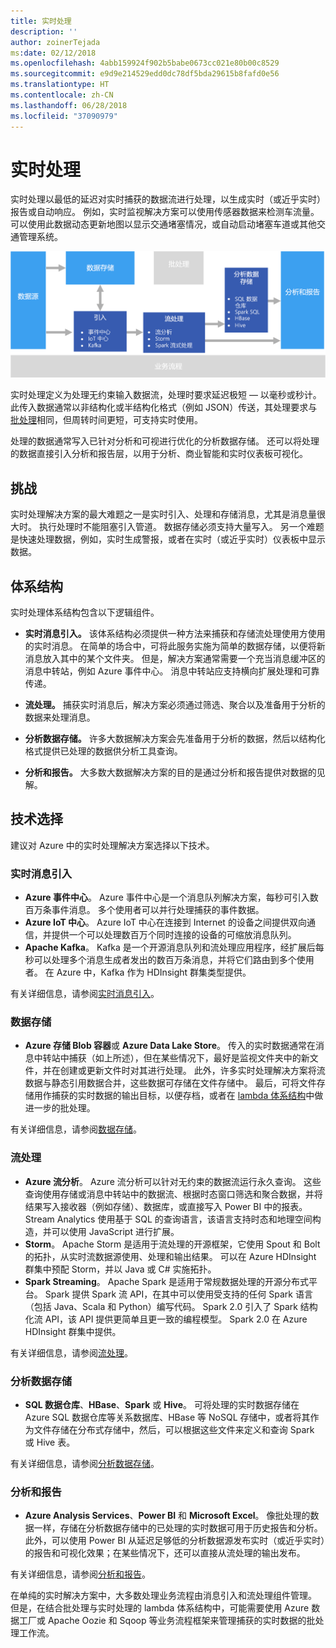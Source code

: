 ```yaml
---
title: 实时处理
description: ''
author: zoinerTejada
ms:date: 02/12/2018
ms.openlocfilehash: 4abb159924f902b5babe0673cc021e80b00c8529
ms.sourcegitcommit: e9d9e214529edd0dc78df5bda29615b8fafd0e56
ms.translationtype: HT
ms.contentlocale: zh-CN
ms.lasthandoff: 06/28/2018
ms.locfileid: "37090979"
---
```

# <a name="real-time-processing"></a>实时处理

实时处理以最低的延迟对实时捕获的数据流进行处理，以生成实时（或近乎实时）报告或自动响应。 例如，实时监视解决方案可以使用传感器数据来检测车流量。 可以使用此数据动态更新地图以显示交通堵塞情况，或自动启动堵塞车道或其他交通管理系统。

![](./images/real-time-pipeline.png)

实时处理定义为处理无约束输入数据流，处理时要求延迟极短 &mdash; 以毫秒或秒计。 此传入数据通常以非结构化或半结构化格式（例如 JSON）传送，其处理要求与[批处理](./batch-processing.md)相同，但周转时间更短，可支持实时使用。

处理的数据通常写入已针对分析和可视进行优化的分析数据存储。 还可以将处理的数据直接引入分析和报告层，以用于分析、商业智能和实时仪表板可视化。

## <a name="challenges"></a>挑战

实时处理解决方案的最大难题之一是实时引入、处理和存储消息，尤其是消息量很大时。 执行处理时不能阻塞引入管道。 数据存储必须支持大量写入。 另一个难题是快速处理数据，例如，实时生成警报，或者在实时（或近乎实时）仪表板中显示数据。

## <a name="architecture"></a>体系结构

实时处理体系结构包含以下逻辑组件。

- **实时消息引入。** 该体系结构必须提供一种方法来捕获和存储流处理使用方使用的实时消息。 在简单的场合中，可将此服务实施为简单的数据存储，以便将新消息放入其中的某个文件夹。 但是，解决方案通常需要一个充当消息缓冲区的消息中转站，例如 Azure 事件中心。 消息中转站应支持横向扩展处理和可靠传递。

- **流处理。** 捕获实时消息后，解决方案必须通过筛选、聚合以及准备用于分析的数据来处理消息。

- **分析数据存储。** 许多大数据解决方案会先准备用于分析的数据，然后以结构化格式提供已处理的数据供分析工具查询。 

- **分析和报告。** 大多数大数据解决方案的目的是通过分析和报告提供对数据的见解。 

## <a name="technology-choices"></a>技术选择

建议对 Azure 中的实时处理解决方案选择以下技术。

### <a name="real-time-message-ingestion"></a>实时消息引入

- **Azure 事件中心**。 Azure 事件中心是一个消息队列解决方案，每秒可引入数百万条事件消息。 多个使用者可以并行处理捕获的事件数据。
- **Azure IoT 中心**。 Azure IoT 中心在连接到 Internet 的设备之间提供双向通信，并提供一个可以处理数百万个同时连接的设备的可缩放消息队列。
- **Apache Kafka**。 Kafka 是一个开源消息队列和流处理应用程序，经扩展后每秒可以处理多个消息生成者发出的数百万条消息，并将它们路由到多个使用者。 在 Azure 中，Kafka 作为 HDInsight 群集类型提供。

有关详细信息，请参阅[实时消息引入](../technology-choices/real-time-ingestion.md)。

### <a name="data-storage"></a>数据存储

- **Azure 存储 Blob 容器**或 **Azure Data Lake Store**。 传入的实时数据通常在消息中转站中捕获（如上所述），但在某些情况下，最好是监视文件夹中的新文件，并在创建或更新文件时对其进行处理。 此外，许多实时处理解决方案将流数据与静态引用数据合并，这些数据可存储在文件存储中。 最后，可将文件存储用作捕获的实时数据的输出目标，以便存档，或者在 [lambda 体系结构](../big-data/index.md#lambda-architecture)中做进一步的批处理。

有关详细信息，请参阅[数据存储](../technology-choices/data-storage.md)。

### <a name="stream-processing"></a>流处理

- **Azure 流分析**。 Azure 流分析可以针对无约束的数据流运行永久查询。 这些查询使用存储或消息中转站中的数据流、根据时态窗口筛选和聚合数据，并将结果写入接收器（例如存储）、数据库，或直接写入 Power BI 中的报表。 Stream Analytics 使用基于 SQL 的查询语言，该语言支持时态和地理空间构造，并可以使用 JavaScript 进行扩展。
- **Storm**。 Apache Storm 是适用于流处理的开源框架，它使用 Spout 和 Bolt 的拓扑，从实时流数据源使用、处理和输出结果。 可以在 Azure HDInsight 群集中预配 Storm，并以 Java 或 C# 实施拓扑。
- **Spark Streaming**。 Apache Spark 是适用于常规数据处理的开源分布式平台。 Spark 提供 Spark 流 API，在其中可以使用受支持的任何 Spark 语言（包括 Java、Scala 和 Python）编写代码。 Spark 2.0 引入了 Spark 结构化流 API，该 API 提供更简单且更一致的编程模型。 Spark 2.0 在 Azure HDInsight 群集中提供。

有关详细信息，请参阅[流处理](../technology-choices/stream-processing.md)。

### <a name="analytical-data-store"></a>分析数据存储

- **SQL 数据仓库**、**HBase**、**Spark** 或 **Hive**。 可将处理的实时数据存储在 Azure SQL 数据仓库等关系数据库、HBase 等 NoSQL 存储中，或者将其作为文件存储在分布式存储中，然后，可以根据这些文件来定义和查询 Spark 或 Hive 表。

有关详细信息，请参阅[分析数据存储](../technology-choices/analytical-data-stores.md)。

### <a name="analytics-and-reporting"></a>分析和报告

- **Azure Analysis Services**、**Power BI** 和 **Microsoft Excel**。 像批处理的数据一样，存储在分析数据存储中的已处理的实时数据可用于历史报告和分析。 此外，可以使用 Power BI 从延迟足够低的分析数据源发布实时（或近乎实时）的报告和可视化效果；在某些情况下，还可以直接从流处理的输出发布。

有关详细信息，请参阅[分析和报告](../technology-choices/analysis-visualizations-reporting.md)。

在单纯的实时解决方案中，大多数处理业务流程由消息引入和流处理组件管理。 但是，在结合批处理与实时处理的 lambda 体系结构中，可能需要使用 Azure 数据工厂或 Apache Oozie 和 Sqoop 等业务流程框架来管理捕获的实时数据的批处理工作流。

